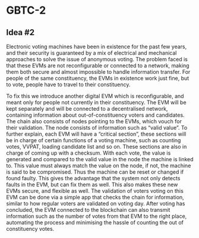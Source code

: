 # GBTC-2
## Idea #2

Electronic voting machines have been in existence for the past few years, and their security is guaranteed by a mix of electrical and mechanical approaches to solve the issue of anonymous voting. The problem faced is that these EVMs are not reconfigurable or connected to a network, making them both secure and almost impossible to handle information transfer. For people of the same constituency, the EVMs in existence work just fine, but to vote, people have to travel to their constituency.


To fix this we introduce another digital EVM which is reconfigurable, and meant only for people not currently in their constituency. The EVM will be kept separately and will be connected to a decentralised network, containing information about out-of-constituency voters and candidates. The chain also consists of nodes pointing to the EVMs, which vouch for their validation. The node consists of information such as “valid value”. To further explain, each EVM will have a “critical section”, these sections will be in charge of certain functions of a voting machine, such as counting votes, VVPAT, loading candidate list and so on. These sections are also in charge of coming up with a checksum. With each vote, the value is generated and compared to the valid value in the node the machine is linked to. This value must always match the value on the node, if not, the machine is said to be compromised. Thus the machine can be reset or changed if found faulty. This gives the advantage that the system not only detects faults in the EVM, but can fix them as well. This also makes these new EVMs secure, and  flexible as well.
The validation of voters voting on this EVM can be done via a simple app that checks the chain for information, similar to how regular voters are validated on voting day. After voting has concluded, the EVM connected to the blockchain can also transmit information such as the number of votes from that EVM to the right place, automating the process and minimising the hassle of counting the out of constituency votes.
